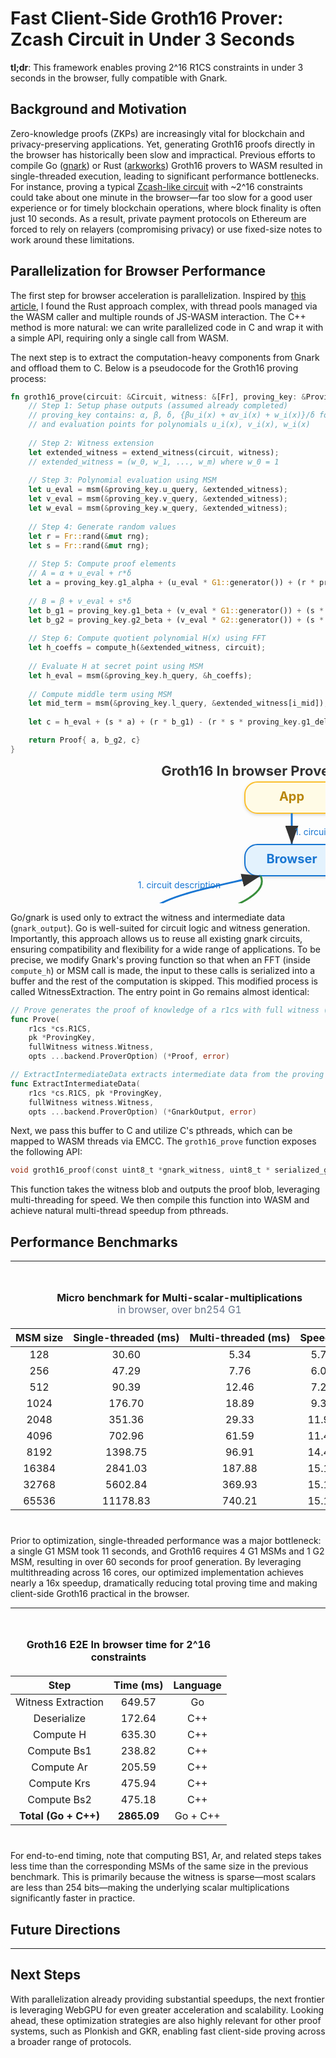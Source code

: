 # Fast Client-Side Groth16 Prover: Zcash Circuit in Under 3 Seconds

__tl;dr__: This framework enables proving 2^16 R1CS constraints in under 3 seconds in the browser, fully compatible with Gnark.

## Background and Motivation
Zero-knowledge proofs (ZKPs) are increasingly vital for blockchain and privacy-preserving applications. Yet, generating Groth16 proofs directly in the browser has historically been slow and impractical. Previous efforts to compile Go ([gnark](https://github.com/Consensys/gnark)) or Rust ([arkworks](https://github.com/arkworks-rs)) Groth16 provers to WASM resulted in single-threaded execution, leading to significant performance bottlenecks. For instance, proving a typical [Zcash-like circuit](https://zips.z.cash/protocol/protocol.pdf) with ~2^16 constraints could take about one minute in the browser—far too slow for a good user experience or for timely blockchain operations, where block finality is often just 10 seconds. As a result, private payment protocols on Ethereum are forced to rely on relayers (compromising privacy) or use fixed-size notes to work around these limitations.


## Parallelization for Browser Performance
The first step for browser acceleration is parallelization. Inspired by [this article](https://web.dev/articles/webassembly-threads), I found the Rust approach complex, with thread pools managed via the WASM caller and multiple rounds of JS-WASM interaction. The C++ method is more natural: we can write parallelized code in C and wrap it with a simple API, requiring only a single call from WASM.

The next step is to extract the computation-heavy components from Gnark and offload them to C. Below is a pseudocode for the Groth16 proving process:
```rust
fn groth16_prove(circuit: &Circuit, witness: &[Fr], proving_key: &ProvingKey) -> Proof {
    // Step 1: Setup phase outputs (assumed already completed)
    // proving_key contains: α, β, δ, {βu_i(x) + αv_i(x) + w_i(x)}/δ for i ∈ I_mid
    // and evaluation points for polynomials u_i(x), v_i(x), w_i(x)
    
    // Step 2: Witness extension
    let extended_witness = extend_witness(circuit, witness);
    // extended_witness = (w_0, w_1, ..., w_m) where w_0 = 1
    
    // Step 3: Polynomial evaluation using MSM
    let u_eval = msm(&proving_key.u_query, &extended_witness);
    let v_eval = msm(&proving_key.v_query, &extended_witness);
    let w_eval = msm(&proving_key.w_query, &extended_witness);
    
    // Step 4: Generate random values
    let r = Fr::rand(&mut rng);
    let s = Fr::rand(&mut rng);
    
    // Step 5: Compute proof elements
    // A = α + u_eval + r*δ
    let a = proving_key.g1_alpha + (u_eval * G1::generator()) + (r * proving_key.g1_delta);
    
    // B = β + v_eval + s*δ
    let b_g1 = proving_key.g1_beta + (v_eval * G1::generator()) + (s * proving_key.g1_delta);
    let b_g2 = proving_key.g2_beta + (v_eval * G2::generator()) + (s * proving_key.g2_delta);
    
    // Step 6: Compute quotient polynomial H(x) using FFT
    let h_coeffs = compute_h(&extended_witness, circuit);
    
    // Evaluate H at secret point using MSM
    let h_eval = msm(&proving_key.h_query, &h_coeffs);
    
    // Compute middle term using MSM
    let mid_term = msm(&proving_key.l_query, &extended_witness[i_mid]);
    
    let c = h_eval + (s * a) + (r * b_g1) - (r * s * proving_key.g1_delta) + mid_term;

    return Proof{ a, b_g2, c}
}
```
<svg width="900" height="400" xmlns="http://www.w3.org/2000/svg">
    <text x="450" y="20" font-size="22" text-anchor="middle" fill="#333" font-weight="bold">Groth16 In browser Prover Architecture</text>
  <defs>
    <filter id="shadow" x="-20%" y="-20%" width="140%" height="140%">
      <feDropShadow dx="0" dy="2" stdDeviation="2" flood-color="#888" flood-opacity="0.3"/>
    </filter>
    <marker id="arrowhead" markerWidth="10" markerHeight="7" refX="10" refY="3.5" orient="auto">
      <polygon points="0 0, 10 3.5, 0 7" fill="#333"/>
    </marker>
  </defs>
  <!-- Layer 1: App -->
  <rect x="375" y="30" width="150" height="50" rx="20" fill="#fffbe6" stroke="#fbc02d" stroke-width="2" filter="url(#shadow)"/>
  <text x="450" y="60" font-size="20" text-anchor="middle" fill="#b8860b" font-weight="bold">App</text>  
  <!-- Layer 2: Browser -->
  <rect x="375" y="130" width="150" height="50" rx="20" fill="#e3f2fd" stroke="#1976d2" stroke-width="2" filter="url(#shadow)"/>
  <text x="450" y="160" font-size="20" text-anchor="middle" fill="#1976d2" font-weight="bold">Browser</text>  
  <!-- Layer 3: gnark and C/Wasm -->
  <rect x="150" y="270" width="150" height="50" rx="20" fill="#e8f5e9" stroke="#388e3c" stroke-width="2" filter="url(#shadow)"/>
  <text x="225" y="300" font-size="18" text-anchor="middle" fill="#388e3c" font-weight="bold">gnark</text>  
  <rect x="600" y="270" width="150" height="50" rx="20" fill="#f3e5f5" stroke="#7b1fa2" stroke-width="2" filter="url(#shadow)"/>
  <text x="675" y="300" font-size="18" text-anchor="middle" fill="#7b1fa2" font-weight="bold">C/Wasm</text>  
  <!-- Arrows -->
  <!-- App -> Browser: circuit input -->
  <path d="M450,80 C450,110 450,110 450,130" stroke="#1976d2" stroke-width="3" fill="none" marker-end="url(#arrowhead)"/>
  <text x="455" y="115" font-size="14" fill="#1976d2">1. circuit input</text>  
  <!-- Browser -> gnark: witness (curved left, downward) -->
    <!-- Browser -> gnark: witness (curved right, downward) -->
    <path d="M400,180 C420,220 300,250 225,270" stroke="#388e3c" stroke-width="3" fill="none" marker-end="url(#arrowhead)"/>
    <text x="320" y="245" font-size="14" fill="#388e3c" text-anchor="middle">2. witness</text>
    <!-- gnark -> Browser: circuit description (curved left, upward, wider) -->
    <path d="M225,270 C180,220 320,200 400,180" stroke="#1976d2" stroke-width="3" fill="none" marker-end="url(#arrowhead)"/>
    <text x="270" y="200" font-size="14" fill="#1976d2" text-anchor="middle">1. circuit description</text>
  <!-- gnark -> C/Wasm: gnark_output (straight) -->
  <line x1="300" y1="295" x2="600" y2="295" stroke="#7b1fa2" stroke-width="3" marker-end="url(#arrowhead)"/>
  <text x="450" y="285" font-size="14" fill="#7b1fa2" text-anchor="middle">3. gnark output</text>  
  <!-- C/Wasm -> Browser: proof (curved up) -->
  <path d="M675,270 C675,220 600,180 525,180" stroke="#1976d2" stroke-width="3" fill="none" marker-end="url(#arrowhead)"/>
  <text x="630" y="210" font-size="14" fill="#1976d2" text-anchor="middle">4. Groth16 proof</text>
</svg>


Go/gnark is used only to extract the witness and intermediate data (`gnark_output`). Go is well-suited for circuit logic and witness generation.
Importantly, this approach allows us to reuse all existing gnark circuits, ensuring compatibility and flexibility for a wide range of applications.
To be precise, we modify Gnark's proving function so that when an FFT (inside `compute_h`) or MSM call is made, the input to these calls is serialized into a buffer and the rest of the computation is skipped. This modified process is called WitnessExtraction. The entry point in Go remains almost identical:
```go
// Prove generates the proof of knowledge of a r1cs with full witness (secret + public part).
func Prove(
    r1cs *cs.R1CS, 
    pk *ProvingKey, 
    fullWitness witness.Witness, 
    opts ...backend.ProverOption) (*Proof, error) 

// ExtractIntermediateData extracts intermediate data from the proving process.
func ExtractIntermediateData(
    r1cs *cs.R1CS, pk *ProvingKey, 
    fullWitness witness.Witness, 
    opts ...backend.ProverOption) (*GnarkOutput, error)
```

Next, we pass this buffer to C and utilize C's pthreads, which can be mapped to WASM threads via EMCC. The `groth16_prove` function exposes the following API:

```c
void groth16_proof(const uint8_t *gnark_witness, uint8_t * serialized_groth16_proof);
```

This function takes the witness blob and outputs the proof blob, leveraging multi-threading for speed.
We then compile this function into WASM and achieve natural multi-thread speedup from pthreads.

## Performance Benchmarks
---
<div style="overflow-x:auto; margin: 1.5rem 0;">
<table style="min-width:600px; width:100%; text-align:center;">
        <caption style="caption-side:top; font-weight:bold; padding:0.5rem;">
            Micro benchmark for Multi-scalar-multiplications<br>
            <span style="font-weight:normal; color:#64748b; font-size:0.98em;">in browser, over bn254 G1</span>
        </caption>
    <thead>
        <tr>
            <th>MSM size</th>
            <th>Single-threaded (ms)</th>
            <th>Multi-threaded (ms)</th>
            <th>Speedup</th>
        </tr>
    </thead>
    <tbody>
        <tr><td>128</td><td>30.60</td><td>5.34</td><td>5.73</td></tr>
        <tr><td>256</td><td>47.29</td><td>7.76</td><td>6.09</td></tr>
        <tr><td>512</td><td>90.39</td><td>12.46</td><td>7.26</td></tr>
        <tr><td>1024</td><td>176.70</td><td>18.89</td><td>9.36</td></tr>
        <tr><td>2048</td><td>351.36</td><td>29.33</td><td>11.99</td></tr>
        <tr><td>4096</td><td>702.96</td><td>61.59</td><td>11.41</td></tr>
        <tr><td>8192</td><td>1398.75</td><td>96.91</td><td>14.43</td></tr>
        <tr><td>16384</td><td>2841.03</td><td>187.88</td><td>15.12</td></tr>
        <tr><td>32768</td><td>5602.84</td><td>369.93</td><td>15.15</td></tr>
        <tr><td>65536</td><td>11178.83</td><td>740.21</td><td>15.10</td></tr>
    </tbody>
</table>
</div>

Prior to optimization, single-threaded performance was a major bottleneck: a single G1 MSM took 11 seconds, and Groth16 requires 4 G1 MSMs and 1 G2 MSM, resulting in over 60 seconds for proof generation. By leveraging multithreading across 16 cores, our optimized implementation achieves nearly a 16x speedup, dramatically reducing total proving time and making client-side Groth16 practical in the browser.

---
<div style="overflow-x:auto; margin: 1.5rem 0;">
<table style="min-width:400px; width:100%; text-align:center;">
    <caption style="caption-side:top; font-weight:bold; padding:0.5rem;">Groth16 E2E In browser time for 2^16 constraints</caption>
    <thead>
        <tr>
            <th>Step</th>
            <th>Time (ms)</th>
            <th>Language</th>
        </tr>
    </thead>
    <tbody>
    <tr><td>Witness Extraction</td><td>649.57</td><td>Go</td></tr>
    <tr><td>Deserialize</td><td>172.64</td><td>C++</td></tr>
    <tr><td>Compute H</td><td>635.30</td><td>C++</td></tr>
    <tr><td>Compute Bs1</td><td>238.82</td><td>C++</td></tr>
    <tr><td>Compute Ar</td><td>205.59</td><td>C++</td></tr>
    <tr><td>Compute Krs</td><td>475.94</td><td>C++</td></tr>
    <tr><td>Compute Bs2</td><td>475.18</td><td>C++</td></tr>
    <tr><td><b>Total (Go + C++)</b></td><td><b>2865.09</b></td><td>Go + C++</td></tr>
    </tbody>
</table>
</div>

For end-to-end timing, note that computing BS1, Ar, and related steps takes less time than the corresponding MSMs of the same size in the previous benchmark. This is primarily because the witness is sparse—most scalars are less than 254 bits—making the underlying scalar multiplications significantly faster in practice.

## Future Directions

---

## Next Steps

With parallelization already providing substantial speedups, the next frontier is leveraging WebGPU for even greater acceleration and scalability. Looking ahead, these optimization strategies are also highly relevant for other proof systems, such as Plonkish and GKR, enabling fast client-side proving across a broader range of protocols.